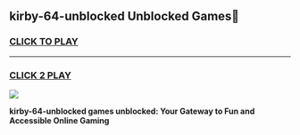 
## kirby-64-unblocked Unblocked Games👋
<h3>
<a href="https://news.freeplayer.one?title=kirby-64-unblocked&ref=16F">CLICK TO PLAY</a></h3>
<hr>

<h3>
<a href="https://news.freeplayer.one?title=kirby-64-unblocked&ref=16F">CLICK 2 PLAY</a>
  
</h3>

<a href="https://news.freeplayer.one?title=kirby-64-unblocked&ref=16F/"><img src="https://clearcache.store/games.png"></a>


**kirby-64-unblocked games unblocked: Your Gateway to Fun and Accessible Online Gaming**
